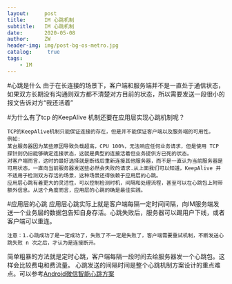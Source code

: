 ```yaml
---
layout:     post
title:      IM 心跳机制
subtitle:   IM 心跳机制
date:       2020-05-08
author:     ZW
header-img: img/post-bg-os-metro.jpg
catalog: 	 true
tags:
    - IM
---
```



#心跳是什么
由于在长连接的场景下，客户端和服务端并不是一直处于通信状态，如果双方长期没有沟通则双方都不清楚对方目前的状态，所以需要发送一段很小的报文告诉对方“我还活着”

#为什么有了tcp 的KeepAlive 机制还要在应用层实现心跳机制呢？
 ```
TCP的KeepAlive机制只能保证连接的存在，但是并不能保证客户端以及服务端的可用性。
例如:    
某台服务器因为某些原因导致负载超高，CPU 100%，无法响应任何业务请求，但是使用 TCP 探针则仍旧能够确定连接状态，这就是典型的连接活着但业务提供方已死的状态。
对客户端而言，这时的最好选择就是断线后重新连接其他服务器，而不是一直认为当前服务器是可用状态，一直向当前服务器发送些必然会失败的请求.从上面我们可以知道，KeepAlive 并不适用于检测双方存活的场景，这种场景还得依赖于应用层的心跳。
应用层心跳有着更大的灵活性，可以控制检测时机，间隔和处理流程，甚至可以在心跳包上附带额外信息。从这个角度而言，应用层的心跳的确是最佳实践。
```

#应用层的心跳
应用层心跳实际上就是客户端每隔一定时间间隔，向IM服务端发送一个业务层的数据包告知自身存活。心跳失败后，服务器可以踢用户下线，或者客户端可以重连。

    注意：1.心跳成功了是一定成功了，失败了不一定是失败了，客户端需要重试机制，不断发送心跳失败 n 次之后，才认为是连接断开。

简单粗暴的方法就是定时心跳，客户端每隔一段时间去给服务器发一个心跳包。这样会比较费电和费流量。
心跳发送的间隔时间是整个心跳机制方案设计的重点难点。可以参考[Android微信智能心跳方案](https://cloud.tencent.com/developer/article/1030660)

    
    
  
  
